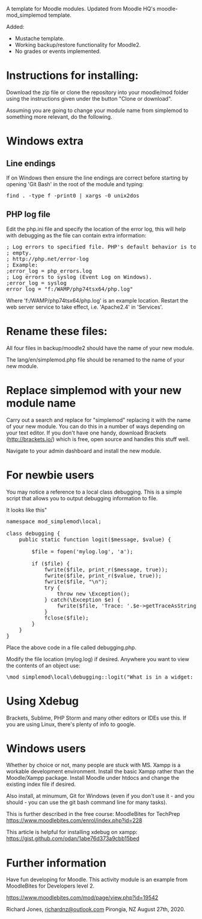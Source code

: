 A template for Moodle modules.  Updated from Moodle HQ's moodle-mod_simplemod template.

Added:

 - Mustache template.
 - Working backup/restore functionality for Moodle2.
 - No grades or events implemented.

Instructions for installing:
============================

Download the zip file or clone the repository into your moodle/mod folder using the instructions given under the button "Clone or download".

Assuming you are going to change your module name from simplemod to something more relevant, do the following.

Windows extra
===========================

Line endings
------------

If on Windows then ensure the line endings are correct before starting by opening 'Git Bash' in the root of the module and typing:

<pre>
find . -type f -print0 | xargs -0 unix2dos
</pre>

PHP log file
------------

Edit the php.ini file and specify the location of the error log, this will help with debugging as the file can contain extra information:

<pre>
; Log errors to specified file. PHP's default behavior is to leave this value
; empty.
; http://php.net/error-log
; Example:
;error_log = php_errors.log
; Log errors to syslog (Event Log on Windows).
;error_log = syslog
error_log = "f:/WAMP/php74tsx64/php.log"
</pre>

Where 'f:/WAMP/php74tsx64/php.log' is an example location.  Restart the web server service to take effect, i.e. 'Apache2.4' in 'Services'.


Rename these files:
===================
All four files in backup/moodle2 should have the name of your new module.

The lang/en/simplemod.php file should be renamed to the name of your new module.


Replace simplemod with your new module name
========================================
Carry out a search and replace for "simplemod" replacing it with the name of your new module.  You can do this in a number of ways depending on your text editor.  If you don't have one handy, download Brackets (http://brackets.io/) which is free, open source and handles this stuff well.

Navigate to your admin dashboard and install the new module.

For newbie users
================
You may notice a reference to a local class debugging.  This is a simple script that allows you to output debugging information to file.

It looks like this"

<pre>
namespace mod_simplemod\local;

class debugging {
    public static function logit($message, $value) {

        $file = fopen('mylog.log', 'a');

        if ($file) {
            fwrite($file, print_r($message, true));
            fwrite($file, print_r($value, true));
            fwrite($file, "\n");
            try {
                throw new \Exception();
            } catch(\Exception $e) {
                fwrite($file, 'Trace: '.$e->getTraceAsString());
            }
            fclose($file);
        }
    }
}
</pre>

Place the above code in a file called debugging.php.

Modify the file location (mylog.log) if desired.  Anywhere you want to view the contents of an object use:
<pre>
\mod_simplemod\local\debugging::logit("What is in a widget: ", $simplemod);
</pre>

Using Xdebug
============
Brackets, Sublime, PHP Storm and many other editors or IDEs use this.  If you are using Linux, there's plenty of info to google.

Windows users
=============
Whether by choice or not, many people are stuck with MS.  Xampp is a workable development environment.  Install the basic Xampp rather than the Moodle/Xampp package.  Install Moodle under htdocs and change the existing index file if desired.

Also install, at minumum, Git for Windows (even if you don't use it - and you should - you can use the git bash command line for many tasks).

This is further described in the free course: MoodleBites for TechPrep
https://www.moodlebites.com/enrol/index.php?id=228

This article is helpful for installing xdebug on xampp:
https://gist.github.com/odan/1abe76d373a9cbb15bed

Further information
===================
Have fun developing for Moodle.  This activity module is an example from MoodleBites for Developers level 2.

https://www.moodlebites.com/mod/page/view.php?id=19542

Richard Jones, richardnz@outlook.com
Pirongia, NZ
August 27th, 2020.